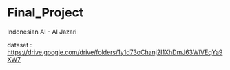 # Final_Project
Indonesian AI - Al Jazari

dataset : https://drive.google.com/drive/folders/1y1d73oChanj2I1XhDmJ63WIVEqYa9XW7
